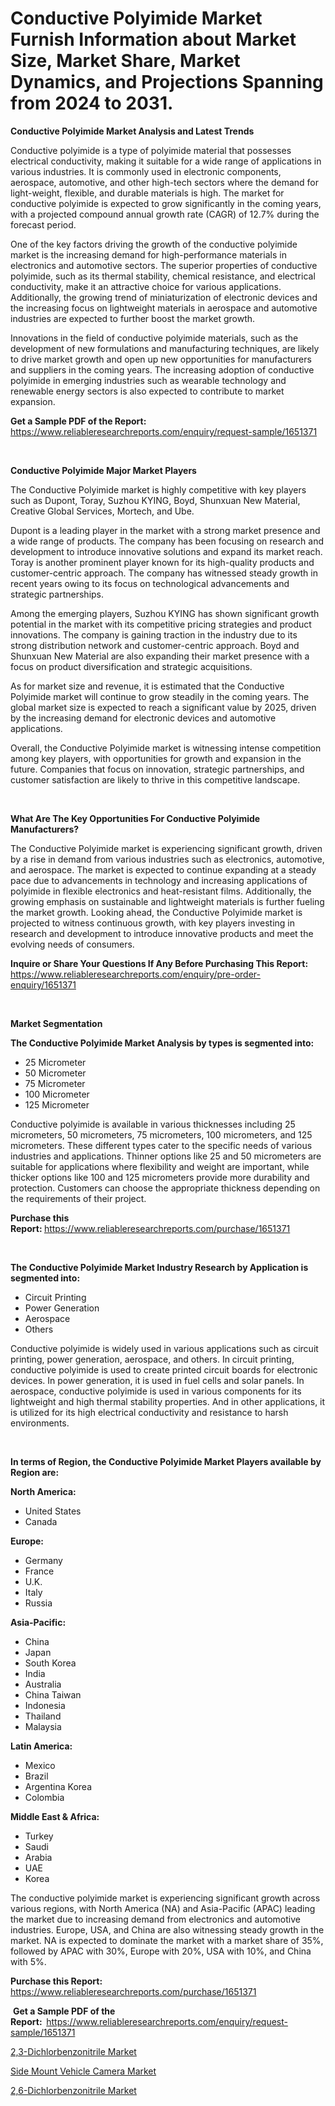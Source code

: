 <p><h1>Conductive Polyimide Market Furnish Information about Market Size, Market Share, Market Dynamics, and Projections Spanning from 2024 to 2031.</h1></p><p><strong>Conductive Polyimide Market Analysis and Latest Trends</strong></p>
<p><p>Conductive polyimide is a type of polyimide material that possesses electrical conductivity, making it suitable for a wide range of applications in various industries. It is commonly used in electronic components, aerospace, automotive, and other high-tech sectors where the demand for light-weight, flexible, and durable materials is high. The market for conductive polyimide is expected to grow significantly in the coming years, with a projected compound annual growth rate (CAGR) of 12.7% during the forecast period.</p><p>One of the key factors driving the growth of the conductive polyimide market is the increasing demand for high-performance materials in electronics and automotive sectors. The superior properties of conductive polyimide, such as its thermal stability, chemical resistance, and electrical conductivity, make it an attractive choice for various applications. Additionally, the growing trend of miniaturization of electronic devices and the increasing focus on lightweight materials in aerospace and automotive industries are expected to further boost the market growth.</p><p>Innovations in the field of conductive polyimide materials, such as the development of new formulations and manufacturing techniques, are likely to drive market growth and open up new opportunities for manufacturers and suppliers in the coming years. The increasing adoption of conductive polyimide in emerging industries such as wearable technology and renewable energy sectors is also expected to contribute to market expansion.</p></p>
<p><strong>Get a Sample PDF of the Report:&nbsp;</strong> <a href="https://www.reliableresearchreports.com/enquiry/request-sample/1651371">https://www.reliableresearchreports.com/enquiry/request-sample/1651371</a></p>
<p>&nbsp;</p>
<p><strong>Conductive Polyimide Major Market Players</strong></p>
<p><p>The Conductive Polyimide market is highly competitive with key players such as Dupont, Toray, Suzhou KYING, Boyd, Shunxuan New Material, Creative Global Services, Mortech, and Ube. </p><p>Dupont is a leading player in the market with a strong market presence and a wide range of products. The company has been focusing on research and development to introduce innovative solutions and expand its market reach. Toray is another prominent player known for its high-quality products and customer-centric approach. The company has witnessed steady growth in recent years owing to its focus on technological advancements and strategic partnerships.</p><p>Among the emerging players, Suzhou KYING has shown significant growth potential in the market with its competitive pricing strategies and product innovations. The company is gaining traction in the industry due to its strong distribution network and customer-centric approach. Boyd and Shunxuan New Material are also expanding their market presence with a focus on product diversification and strategic acquisitions.</p><p>As for market size and revenue, it is estimated that the Conductive Polyimide market will continue to grow steadily in the coming years. The global market size is expected to reach a significant value by 2025, driven by the increasing demand for electronic devices and automotive applications. </p><p>Overall, the Conductive Polyimide market is witnessing intense competition among key players, with opportunities for growth and expansion in the future. Companies that focus on innovation, strategic partnerships, and customer satisfaction are likely to thrive in this competitive landscape.</p></p>
<p>&nbsp;</p>
<p><strong>What Are The Key Opportunities For Conductive Polyimide Manufacturers?</strong></p>
<p><p>The Conductive Polyimide market is experiencing significant growth, driven by a rise in demand from various industries such as electronics, automotive, and aerospace. The market is expected to continue expanding at a steady pace due to advancements in technology and increasing applications of polyimide in flexible electronics and heat-resistant films. Additionally, the growing emphasis on sustainable and lightweight materials is further fueling the market growth. Looking ahead, the Conductive Polyimide market is projected to witness continuous growth, with key players investing in research and development to introduce innovative products and meet the evolving needs of consumers.</p></p>
<p><strong>Inquire or Share Your Questions If Any Before Purchasing This Report:</strong> <a href="https://www.reliableresearchreports.com/enquiry/pre-order-enquiry/1651371">https://www.reliableresearchreports.com/enquiry/pre-order-enquiry/1651371</a></p>
<p>&nbsp;</p>
<p><strong>Market Segmentation</strong></p>
<p><strong>The Conductive Polyimide Market Analysis by types is segmented into:</strong></p>
<p><ul><li>25 Micrometer</li><li>50 Micrometer</li><li>75 Micrometer</li><li>100 Micrometer</li><li>125 Micrometer</li></ul></p>
<p><p>Conductive polyimide is available in various thicknesses including 25 micrometers, 50 micrometers, 75 micrometers, 100 micrometers, and 125 micrometers. These different types cater to the specific needs of various industries and applications. Thinner options like 25 and 50 micrometers are suitable for applications where flexibility and weight are important, while thicker options like 100 and 125 micrometers provide more durability and protection. Customers can choose the appropriate thickness depending on the requirements of their project.</p></p>
<p><strong>Purchase this Report:&nbsp;</strong><a href="https://www.reliableresearchreports.com/purchase/1651371">https://www.reliableresearchreports.com/purchase/1651371</a></p>
<p>&nbsp;</p>
<p><strong>The Conductive Polyimide Market Industry Research by Application is segmented into:</strong></p>
<p><ul><li>Circuit Printing</li><li>Power Generation</li><li>Aerospace</li><li>Others</li></ul></p>
<p><p>Conductive polyimide is widely used in various applications such as circuit printing, power generation, aerospace, and others. In circuit printing, conductive polyimide is used to create printed circuit boards for electronic devices. In power generation, it is used in fuel cells and solar panels. In aerospace, conductive polyimide is used in various components for its lightweight and high thermal stability properties. And in other applications, it is utilized for its high electrical conductivity and resistance to harsh environments.</p></p>
<p>&nbsp;</p>
<p><strong>In terms of Region, the Conductive Polyimide Market Players available by Region are:</strong></p>
<p>
    <p> <strong> North America: </strong>
        <ul>
            <li>United States</li>
            <li>Canada</li>
        </ul>
        </p> 
    <p> <strong> Europe: </strong>
        <ul>
            <li>Germany</li>
            <li>France</li>
            <li>U.K.</li>
            <li>Italy</li>
            <li>Russia</li>
        </ul>
        </p> 
    <p> <strong> Asia-Pacific: </strong>
        <ul>
            <li>China</li>
            <li>Japan</li>
            <li>South Korea</li>
            <li>India</li>
            <li>Australia</li>
            <li>China Taiwan</li>
            <li>Indonesia</li>
            <li>Thailand</li>
            <li>Malaysia</li>
        </ul>
        </p> 
    <p> <strong> Latin America: </strong>
        <ul>
            <li>Mexico</li>
            <li>Brazil</li>
            <li>Argentina Korea</li>
            <li>Colombia</li>
        </ul>
        </p> 
    <p> <strong> Middle East & Africa: </strong>
        <ul>
            <li>Turkey</li>
            <li>Saudi</li>
            <li>Arabia</li>
            <li>UAE</li>
            <li>Korea</li>
        </ul>
    </p>
    </p>
<p><p>The conductive polyimide market is experiencing significant growth across various regions, with North America (NA) and Asia-Pacific (APAC) leading the market due to increasing demand from electronics and automotive industries. Europe, USA, and China are also witnessing steady growth in the market. NA is expected to dominate the market with a market share of 35%, followed by APAC with 30%, Europe with 20%, USA with 10%, and China with 5%.</p></p>
<p><strong>Purchase this Report: </strong><a href="https://www.reliableresearchreports.com/purchase/1651371">https://www.reliableresearchreports.com/purchase/1651371</a></p>
<p>&nbsp;<strong>Get a Sample PDF of the Report:&nbsp;&nbsp;</strong><a href="https://www.reliableresearchreports.com/enquiry/request-sample/1651371">https://www.reliableresearchreports.com/enquiry/request-sample/1651371</a></p>
<p><strong></strong></p>
<p><p><a href="https://view.publitas.com/reportprime-1/23-dichlorbenzonitrile-market-size-and-examines-its-market-scope-with-a-primary-focus-on-growth-opportunities-and-forecasted-trends-spanning-from-2023-to-2030/">2,3-Dichlorbenzonitrile Market</a></p><p><a href="https://view.publitas.com/reportprime-1/side-mount-vehicle-camera-market-with-the-goal-of-estimating-the-market-size-and-future-growth-potential-of-various-market-segments-based-on-component-applications-end-user-and-region/">Side Mount Vehicle Camera Market</a></p><p><a href="https://view.publitas.com/reportprime-1/global-26-dichlorbenzonitrile-market-by-types-applications-and-major-players-with-regional-growth-rate-analysis-and-development-situation-from-2023-to-2030/">2,6-Dichlorbenzonitrile Market</a></p></p>